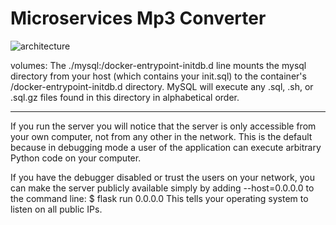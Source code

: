 # Microservices Mp3 Converter

![architecture](./public/imgs/architecture1.png)

volumes: The ./mysql:/docker-entrypoint-initdb.d line mounts the mysql directory from your host
 (which contains your init.sql) to the container's /docker-entrypoint-initdb.d directory. MySQL
 will execute any .sql, .sh, or .sql.gz files found in this directory in alphabetical order.

---

If you run the server you will notice that the server is only accessible from your own
computer, not from any other in the network. This is the default because in debugging
mode a user of the application can execute arbitrary Python code on your computer.

If you have the debugger disabled or trust the users on your network, you can make the
server publicly available simply by adding --host=0.0.0.0 to the command line:
$ flask run 0.0.0.0 This tells your operating system to listen on all public IPs.

